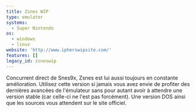 ```yaml
---
title: Zsnes WIP
type: emulator
systems:
  - Super Nintendo
os:
  - windows
  - linux
website: 'http://www.ipherswipsite.com/'
features: []
legacy_id: zsneswip
---
```

Concurrent direct de Snes9x, Zsnes est lui aussi toujours en constante amélioration. Utilisez cette version si jamais vous avez envie de profiter des dernières avancées de l'émulateur sans pour autant avoir à attendre une version stable (car celle-ci ne l'est pas forcément). Une version DOS ainsi que les sources vous attendent sur le site officiel.
